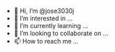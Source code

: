 - 👋 Hi, I’m @jose3030j
- 👀 I’m interested in ...
- 🌱 I’m currently learning ...
- 💞️ I’m looking to collaborate on ...
- 📫 How to reach me ...

<!---
jose3030j/jose3030j is a ✨ special ✨ repository because its `README.md` (this file) appears on your GitHub profile.
You can click the Preview link to take a look at your changes.
--->
